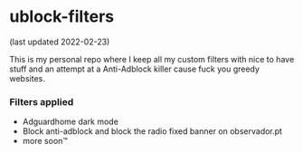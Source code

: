 # ublock-filters
(last updated 2022-02-23)

This is my personal repo where I keep all my custom filters with nice to have stuff and an attempt at a Anti-Adblock killer cause fuck you greedy websites.

### Filters applied
- Adguardhome dark mode
- Block anti-adblock and block the radio fixed banner on observador.pt
- more soon™

